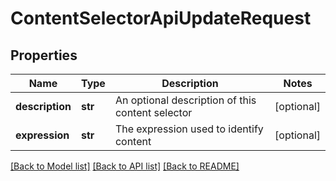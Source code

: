 # ContentSelectorApiUpdateRequest

## Properties
Name | Type | Description | Notes
------------ | ------------- | ------------- | -------------
**description** | **str** | An optional description of this content selector | [optional] 
**expression** | **str** | The expression used to identify content | [optional] 

[[Back to Model list]](../README.md#documentation-for-models) [[Back to API list]](../README.md#documentation-for-api-endpoints) [[Back to README]](../README.md)


